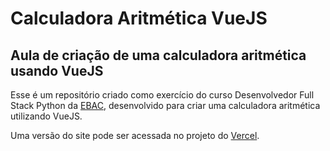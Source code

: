 # Calculadora Aritmética VueJS

## Aula de criação de uma calculadora aritmética usando VueJS

Esse é um repositório criado como exercício do curso Desenvolvedor Full Stack Python da [EBAC](https://ebaconline.com.br/new/full-stack-python), desenvolvido para criar uma calculadora aritmética utilizando VueJS.

Uma versão do site pode ser acessada no projeto do [Vercel]().
